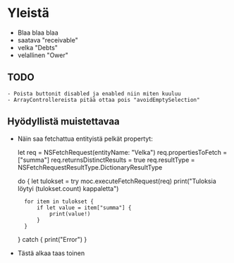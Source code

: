 # Yleistä
- Blaa blaa blaa
- saatava "receivable"
- velka "Debts"
- velallinen "Ower"

## TODO
    - Poista buttonit disabled ja enabled niin miten kuuluu
    - ArrayControllereista pitää ottaa pois "avoidEmptySelection"


## Hyödyllistä muistettavaa

- Näin saa fetchattua entityistä pelkät propertyt:

    let req = NSFetchRequest(entityName: "Velka")
    req.propertiesToFetch = ["summa"]
    req.returnsDistinctResults = true
    req.resultType = NSFetchRequestResultType.DictionaryResultType

    do {
        let tulokset = try moc.executeFetchRequest(req)
        print("Tuloksia löytyi \(tulokset.count) kappaletta")

        for item in tulokset {
            if let value = item["summa"] {
                print(value!)
            }
        }
    } catch {
        print("Error")
    }
    
- Tästä alkaa taas toinen 
